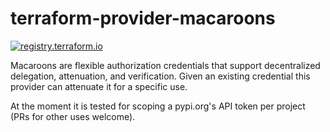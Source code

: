 [//]: # (Autogenerated by https://github.com/BarnabyShearer/meta)

# terraform-provider-macaroons

[![registry.terraform.io](https://img.shields.io/badge/terraform-docs-success)](https://registry.terraform.io/providers/BarnabyShearer/macaroons/latest/docs)

Macaroons are flexible authorization credentials that support decentralized delegation, attenuation, and verification. Given an existing credential this provider can attenuate it for a specific use.

At the moment it is tested for scoping a pypi.org's API token per project (PRs for other uses welcome).

